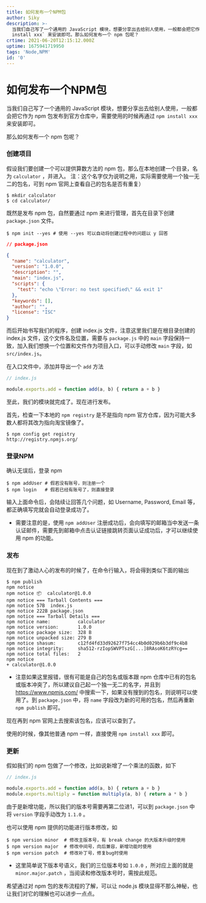 ```yaml
---
title: 如何发布一个NPM包
author: Siky
description: >-
  当我们自己写了一个通用的 JavaScript 模块，想要分享出去给别人使用，一般都会把它作为 npm 包发布到官方仓库中，需要使用的时候再通过 `npm
  install xxx` 来安装即可。那么如何发布一个 npm 包呢？
crtime: 2021-06-20T12:15:12.000Z
uptime: 1675941719950
tags: 'Node,NPM'
id: '0'
---
```


# 如何发布一个NPM包

当我们自己写了一个通用的 JavaScript 模块，想要分享出去给别人使用，一般都会把它作为 npm 包发布到官方仓库中，需要使用的时候再通过 `npm install xxx` 来安装即可。

那么如何发布一个 npm 包呢？

### 创建项目

假设我们要创建一个可以提供算数方法的 npm 包，那么在本地创建一个目录，名为 `calculator` ，并进入。
    注：这个名字仅为说明之用，实际需要使用一个独一无二的包名，可到 npm 官网上查看自己的包名是否有重复）
``` shell
$ mkdir calculator
$ cd calculator/
```

既然是发布 npm 包，自然要通过 npm 来进行管理，首先在目录下创建 `package.json` 文件。
``` shell
$ npm init --yes # 使用 --yes 可以自动将创建过程中的问题以 y 回答
```
``` json
// package.json

{
  "name": "calculator",
  "version": "1.0.0",
  "description": "",
  "main": "index.js",
  "scripts": {
    "test": "echo \"Error: no test specified\" && exit 1"
  },
  "keywords": [],
  "author": "",
  "license": "ISC"
}
```

而后开始书写我们的程序，创建 index.js 文件，注意这里我们是在根目录创建的 index.js 文件，这个文件名及位置，需要与 `package.js` 中的 `main` 字段保持一致，加入我们想换一个位置和文件作为项目入口，可以手动修改 `main` 字段，如 `src/index.js`。

在入口文件中，添加并导出一个 `add` 方法
``` js
// index.js

module.exports.add = function add(a, b) { return a + b }
```

至此，我们的模块就完成了。现在进行发布。

首先，检查一下本地的 `npm registry` 是不是指向 npm 官方仓库，因为可能大多数人都将其改为指向淘宝镜像了。
``` shell
$ npm config get registry
http://registry.npmjs.org/
```

### 登录NPM

确认无误后，登录 npm
``` shell
$ npm addUser # 假若没有账号，则注册一个
$ npm login   # 假若已经有账号了，则直接登录
```

输入上面命令后，会陆续让回答几个问题，如 Username, Password, Email 等，都正确填写完就会自动登录成功了。
- 需要注意的是，使用 `npm addUser` 注册成功后，会向填写的邮箱当中发送一条认证邮件，需要先到邮箱中点击认证链接跳转页面认证成功后，才可以继续使用 npm 的功能。

### 发布

现在到了激动人心的发布的时候了，在命令行输入，将会得到类似下面的输出
``` shell
$ npm publish
npm notice 
npm notice 📦  calculator@1.0.0
npm notice === Tarball Contents === 
npm notice 57B  index.js    
npm notice 222B package.json
npm notice === Tarball Details === 
npm notice name:          calculator                                
npm notice version:       1.0.0                                   
npm notice package size:  328 B                                   
npm notice unpacked size: 279 B                                   
npm notice shasum:        c12fd4fd33d92627f754cc4b0d029b6b3df9c4b8
npm notice integrity:     sha512-rzIopSWVPTszG[...]8RAsoK6tzRYcg==
npm notice total files:   2                                       
npm notice 
+ calculator@1.0.0
```

- 注意如果这里报错，很有可能是自己的包名或版本跟 npm 仓库中已有的包名或版本冲突了，所以建议自己起一个独一无二的名字，并且到 https://www.npmjs.com/ 中搜索一下，如果没有搜到的包名，则说明可以使用了。到 `package.json` 中，将 `name` 字段改为新的可用的包名，然后再重新 `npm publish` 即可。

现在再到 npm 官网上去搜索该包名，应该可以查到了。

使用的时候，像其他普通 npm 一样，直接使用 `npm install xxx` 即可。

### 更新

假如我们的 npm 包做了一个修改，比如说新增了一个乘法的函数，如下
``` js
// index.js

module.exports.add = function add(a, b) { return a + b }
module.exports.multiply = function multiply(a, b) { return a * b }
```

由于是新增功能，所以我们的版本号需要再第二位进1️，可以到 `package.json` 中将 `version` 字段手动改为 `1.1.0` 。

也可以使用 npm 提供的功能进行版本修改，如
``` shell
$ npm version minor  # 修改主版本号，有 break change 的大版本升级时使用
$ npm version major  # 修改中间号，向后兼容，新增功能时使用
$ npm version patch  # 修改补丁号，修复bug时使用
```

- 这里简单说下版本号语义，我们的三位版本号如 `1.0.0` ，所对应上面的就是 `minor.major.patch` ，当阅读和修改版本号时，需按此规范。

希望通过对 npm 包的发布流程的了解，可以让 node.js 模块显得不那么神秘，也让我们对它的理解也可以进步一点点。
